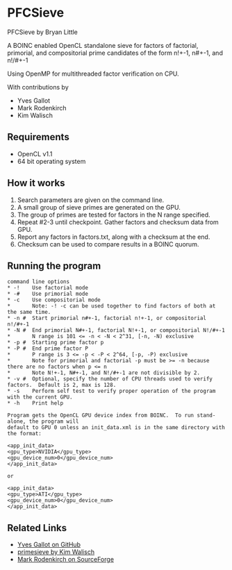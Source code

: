 # PFCSieve

PFCSieve by Bryan Little

A BOINC enabled OpenCL standalone sieve for factors of factorial, primorial, and compositorial prime candidates of the form n!+-1, n#+-1, and n!/#+-1

Using OpenMP for multithreaded factor verification on CPU.

With contributions by
* Yves Gallot
* Mark Rodenkirch
* Kim Walisch

## Requirements

* OpenCL v1.1
* 64 bit operating system

## How it works

1. Search parameters are given on the command line.
2. A small group of sieve primes are generated on the GPU.
3. The group of primes are tested for factors in the N range specified.
4. Repeat #2-3 until checkpoint.  Gather factors and checksum data from GPU.
5. Report any factors in factors.txt, along with a checksum at the end.
6. Checksum can be used to compare results in a BOINC quorum.

## Running the program
```
command line options
* -!	Use factorial mode
* -#	Use primorial mode
* -c	Use compositorial mode
*		Note: -! -c can be used together to find factors of both at the same time.
* -n #	Start primorial n#+-1, factorial n!+-1, or compositorial n!/#+-1
* -N #	End primorial N#+-1, factorial N!+-1, or compositorial N!/#+-1
* 		N range is 101 <= -n < -N < 2^31, [-n, -N) exclusive
* -p #	Starting prime factor p
* -P #	End prime factor P
* 		P range is 3 <= -p < -P < 2^64, [-p, -P) exclusive
* 		Note for primorial and factorial -p must be >= -n because there are no factors when p <= n
* 		Note N!+-1, N#+-1, and N!/#+-1 are not divisible by 2.
* -v #	Optional, specify the number of CPU threads used to verify factors.  Default is 2, max is 128.
* -s 	Perform self test to verify proper operation of the program with the current GPU.
* -h	Print help

Program gets the OpenCL GPU device index from BOINC.  To run stand-alone, the program will
default to GPU 0 unless an init_data.xml is in the same directory with the format:

<app_init_data>
<gpu_type>NVIDIA</gpu_type>
<gpu_device_num>0</gpu_device_num>
</app_init_data>

or

<app_init_data>
<gpu_type>ATI</gpu_type>
<gpu_device_num>0</gpu_device_num>
</app_init_data>
```

## Related Links
* [Yves Gallot on GitHub](https://github.com/galloty)
* [primesieve by Kim Walisch](https://github.com/kimwalisch/primesieve)
* [Mark Rodenkirch on SourceForge](https://sourceforge.net/projects/mtsieve/)
